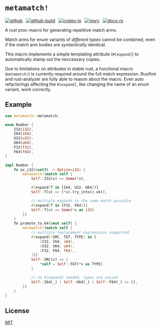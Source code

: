 # `metamatch!`

[![github]](https://img.shields.io/badge/cmrschwarz/metamatch)&ensp;
[![github-build]](https://img.shields.io/badge/cmrschwarz/metamatch)&ensp;
[![crates-io]](https://crates.io/crates/metamatch)&ensp;
[![msrv]](https://crates.io/crates/metamatch)&ensp;
[![docs-rs]](https://docs.rs/metamatch)&ensp;

[github]: https://img.shields.io/badge/cmrschwarz/metamatch-8da0cb?style=for-the-badge&labelColor=555555&logo=github
[github-build]: https://img.shields.io/github/actions/workflow/status/cmrschwarz/metamatch/ci.yml?branch=main&style=for-the-badge&logo=github
[crates-io]: https://img.shields.io/crates/v/metamatch.svg?style=for-the-badge&color=fc8d62&logo=rust
[docs-rs]: https://img.shields.io/badge/docs.rs-metamatch-66c2a5?style=for-the-badge&labelColor=555555&logo=docs.rs
[msrv]: https://img.shields.io/crates/msrv/metamatch?style=for-the-badge&logo=rust

A rust proc-macro for generating repetitive match arms.

Match arms for enum variants of *different types* cannot be combined,
even if the match arm bodies are *syntactically* identical.

This macro implements a simple templating attribute (`#[expand]`)
to automatically stamp out the neccessary copies.

Due to limitations on attributes in stable rust, a functional macro
(`metamatch!`) is currently required around the full match expression.
Rustfmt and rust-analyzer are fully able to reason about the macro.
Even auto refactorings affecting the `#[expand]`,
like changing the name of an enum variant, work correctly.

## Example

```rust
use metamatch::metamatch;

enum Number {
    I32(i32),
    I64(i64),
    U32(u32),
    U64(u64),
    F32(f32),
    F64(f64),
}

impl Number {
    fn as_i32(&self) -> Option<i32> {
        metamatch!(match self {
            Self::I32(v) => Some(*v),

            #[expand(T in [I64, U32, U64])]
            Self::T(v) => (*v).try_into().ok(),

            // multiple expands in the same match possible
            #[expand(T in [F32, F64])]
            Self::T(v) => Some(*v as i32)
        })
    }
    fn promote_to_64(&mut self) {
        metamatch!(match self {
            // multiple replacement expressions supported
            #[expand((SRC, TGT, TYPE) in [
                (I32, I64, i64),
                (U32, U64, u64),
                (F32, F64, f64),
            ])]
            Self::SRC(v) => {
                *self = Self::TGT(*v as TYPE)
            }

            // no #[expand] needed, types are unused
            Self::I64(_) | Self::U64(_) | Self::F64(_) => (),
        })
    }
}
```

## License
[MIT](./LICENSE)
